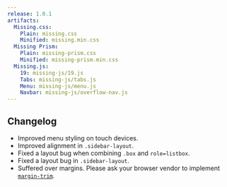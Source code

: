 ```yaml
---
release: 1.0.1
artifacts:
  Missing.css:
    Plain: missing.css
    Minified: missing.min.css
  Missing Prism:
    Plain: missing-prism.css
    Minified: missing-prism.min.css
  Missing.js:
    19: missing-js/19.js
    Tabs: missing-js/tabs.js
    Menu: missing-js/menu.js
    Navbar: missing-js/overflow-nav.js
---
```


## Changelog

 - Improved menu styling on touch devices.
 - Improved alignment in `.sidebar-layout`.
 - Fixed a layout bug when combining `.box` and `role=listbox`.
 - Fixed a layout bug in `.sidebar-layout`.
 - Suffered over margins. Please ask your browser vendor to implement
   [`margin-trim`](https://developer.mozilla.org/en-US/docs/Web/CSS/margin-trim).
